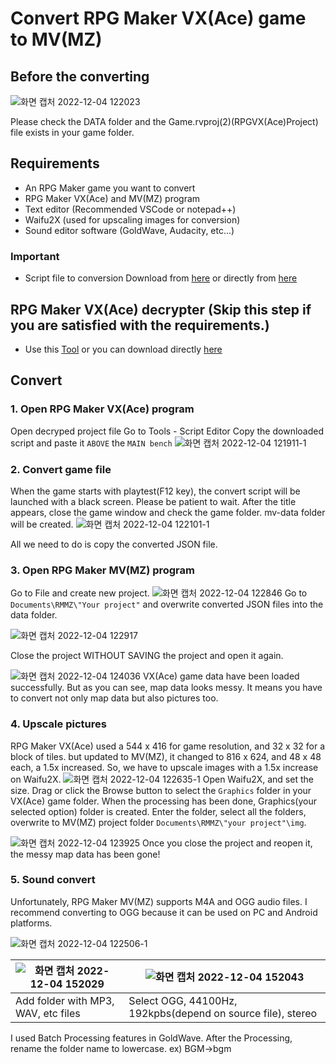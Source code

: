 # Convert RPG Maker VX(Ace) game to MV(MZ)

## Before the converting
![화면 캡처 2022-12-04 122023](https://user-images.githubusercontent.com/65770938/205474301-9c0bc625-6027-450a-9c44-fd8157bd2708.png)

Please check the DATA folder and the Game.rvproj(2)(RPGVX(Ace)Project) file exists in your game folder.

## Requirements
- An RPG Maker game you want to convert
- RPG Maker VX(Ace) and MV(MZ) program
- Text editor (Recommended VSCode or notepad++)
- Waifu2X (used for upscaling images for conversion)
- Sound editor software (GoldWave, Audacity, etc...)
### Important
- Script file to conversion
Download from [here](https://forums.rpgmakerweb.com/index.php?threads/vx-ace-to-mv-converter.45296) or directly from [here](https://pastebin.com/dl/MBxUzQwP)
## RPG Maker VX(Ace) decrypter (Skip this step if you are satisfied with the requirements.)
- Use this [Tool](http://rpgcrisis.net/forums/files/file/65-rgssad-rgss2a-rgss3a-decrypter/) or you can download directly [here](https://github.com/Udtshi/RPG-Maker-converter/releases)

## Convert
### 1. Open RPG Maker VX(Ace) program
  Open decryped project file
  Go to Tools - Script Editor
  Copy the downloaded script and paste it `ABOVE` the `MAIN bench`
![화면 캡처 2022-12-04 121911-1](https://user-images.githubusercontent.com/65770938/205475688-4c51743a-8528-41c1-a4a3-c846f7b3aa6b.png)


### 2. Convert game file
  When the game starts with playtest(F12 key), the convert script will be launched with a black screen. Please be patient to wait.
  After the title appears, close the game window and check the game folder. mv-data folder will be created.
![화면 캡처 2022-12-04 122101-1](https://user-images.githubusercontent.com/65770938/205475945-0da81c94-5842-4cd4-a929-87223633efb9.png)

All we need to do is copy the converted JSON file.


### 3. Open RPG Maker MV(MZ) program
  Go to File and create new project.
![화면 캡처 2022-12-04 122846](https://user-images.githubusercontent.com/65770938/205476114-e0b31a5b-e419-4be5-9aa1-7f5e8c3bc4bf.png)
  Go to `Documents\RMMZ\"Your project"` and overwrite converted JSON files into the data folder.

![화면 캡처 2022-12-04 122917](https://user-images.githubusercontent.com/65770938/205476123-69f7fdf2-b801-485b-80eb-995a1015db05.png)

Close the project WITHOUT SAVING the project and open it again.

![화면 캡처 2022-12-04 124036](https://user-images.githubusercontent.com/65770938/205476265-e0896d59-5985-42c2-a6e1-b9c412cfcec5.png)
  VX(Ace) game data have been loaded successfully.
  But as you can see, map data looks messy. It means you have to convert not only map data but also pictures too.


### 4. Upscale pictures 
  RPG Maker VX(Ace) used a 544 x 416 for game resolution, and 32 x 32 for a block of tiles. but updated to MV(MZ), it changed to 816 x 624, and 48 x 48 each, a 1.5x increased.
  So, we have to upscale images with a 1.5x increase on Waifu2X.
![화면 캡처 2022-12-04 122635-1](https://user-images.githubusercontent.com/65770938/205476946-5657b133-e486-4297-a732-3403a0b68bb6.png)
  Open Waifu2X, and set the size. Drag or click the Browse button to select the `Graphics` folder in your VX(Ace) game folder.
  When the processing has been done, Graphics(your selected option) folder is created. Enter the folder, select all the folders, overwrite to MV(MZ) project folder `Documents\RMMZ\"your project"\img`.
  
![화면 캡처 2022-12-04 123925](https://user-images.githubusercontent.com/65770938/205477127-e2eee6bb-38de-44ec-a8ae-ef3109724a6b.png)
Once you close the project and reopen it, the messy map data has been gone!


### 5. Sound convert
  Unfortunately, RPG Maker MV(MZ) supports M4A and OGG audio files. I recommend converting to OGG because it can be used on PC and Android platforms.
  
![화면 캡처 2022-12-04 122506-1](https://user-images.githubusercontent.com/65770938/205477329-9a73c069-25d0-437a-986e-44c0d0421ec8.png)

![화면 캡처 2022-12-04 152029](https://user-images.githubusercontent.com/65770938/205477443-52d3d534-4b66-4eb5-a3e9-81049fc8ce0b.png) |![화면 캡처 2022-12-04 152043](https://user-images.githubusercontent.com/65770938/205477441-2eb51689-7710-4916-8091-b37517c2d97a.png)
-- | -- |
Add folder with MP3, WAV, etc files | Select OGG, 44100Hz, 192kpbs(depend on source file), stereo

I used Batch Processing features in GoldWave. After the Processing, rename the folder name to lowercase. ex) BGM->bgm
